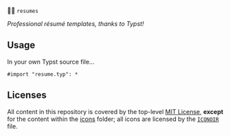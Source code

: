 🧑‍💼 `resumes`

_Professional résumé templates, thanks to Typst!_

## Usage

In your own Typst source file...

```typst
#import "resume.typ": *
```

## Licenses

All content in this repository is covered by the top-level [MIT License](/LICENSE), **except** for the content within the [icons](/icons) folder; all icons are licensed by the [`ICONOIR`](/icons/ICONOIR) file.

 
